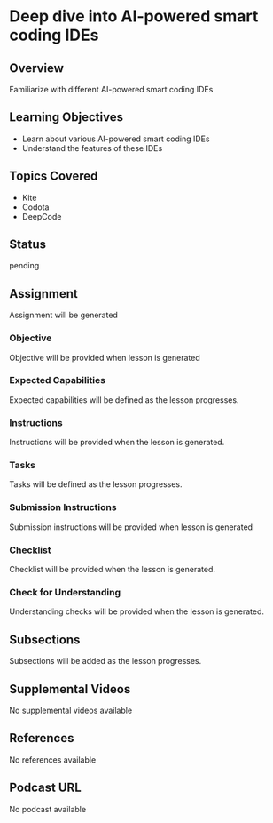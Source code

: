 # Deep dive into AI-powered smart coding IDEs

## Overview

Familiarize with different AI-powered smart coding IDEs

## Learning Objectives

- Learn about various AI-powered smart coding IDEs
- Understand the features of these IDEs

## Topics Covered

- Kite
- Codota
- DeepCode

## Status

pending

## Assignment

Assignment will be generated

### Objective

Objective will be provided when lesson is generated

### Expected Capabilities

Expected capabilities will be defined as the lesson progresses.

### Instructions

Instructions will be provided when the lesson is generated.

### Tasks

Tasks will be defined as the lesson progresses.

### Submission Instructions

Submission instructions will be provided when lesson is generated

### Checklist

Checklist will be provided when the lesson is generated.

### Check for Understanding

Understanding checks will be provided when the lesson is generated.

## Subsections

Subsections will be added as the lesson progresses.

## Supplemental Videos

No supplemental videos available

## References

No references available

## Podcast URL

No podcast available